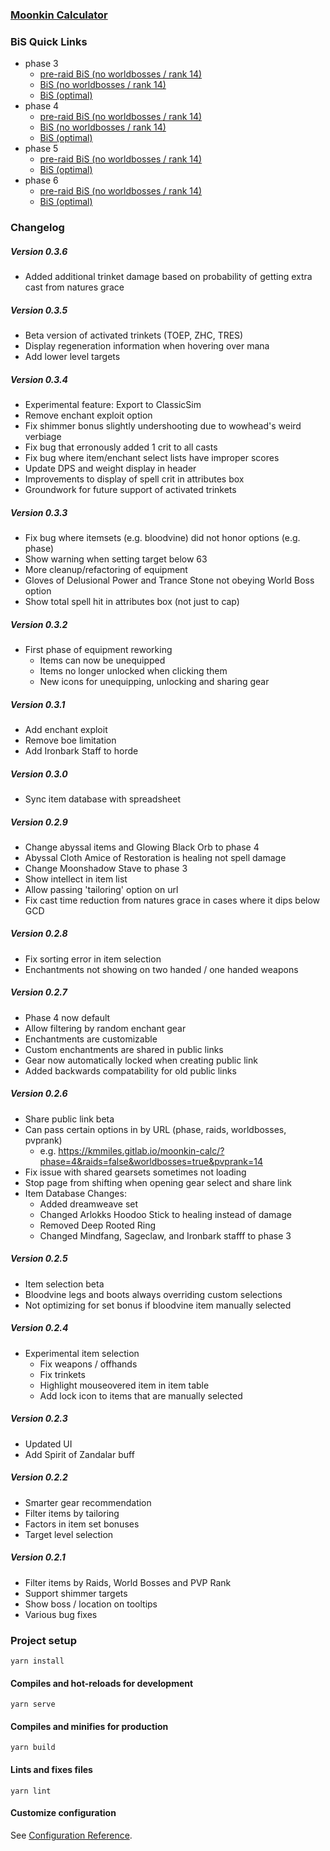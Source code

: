 ### [Moonkin Calculator](https://kmmiles.gitlab.io/moonkin-calc/)

### BiS Quick Links
  - phase 3
    - [pre-raid BiS (no worldbosses / rank 14)](https://kmmiles.gitlab.io/moonkin-calc/?phase=3&raids=false&worldbosses=false&pvprank=1)
    - [BiS (no worldbosses / rank 14)](https://kmmiles.gitlab.io/moonkin-calc/?phase=3&raids=true&worldbosses=false&pvprank=1)
    - [BiS (optimal)](https://kmmiles.gitlab.io/moonkin-calc/?phase=3&raids=true&worldbosses=true&pvprank=14)
  - phase 4
    - [pre-raid BiS (no worldbosses / rank 14)](https://kmmiles.gitlab.io/moonkin-calc/?phase=4&raids=false&worldbosses=false&pvprank=1)
    - [BiS (no worldbosses / rank 14)](https://kmmiles.gitlab.io/moonkin-calc/?phase=4&raids=true&worldbosses=false&pvprank=1)
    - [BiS (optimal)](https://kmmiles.gitlab.io/moonkin-calc/?phase=4&raids=true&worldbosses=true&pvprank=14)
  - phase 5
    - [pre-raid BiS (no worldbosses / rank 14)](https://kmmiles.gitlab.io/moonkin-calc/?phase=5&raids=false&worldbosses=false&pvprank=1)
    - [BiS (optimal)](https://kmmiles.gitlab.io/moonkin-calc/?phase=5&raids=true&worldbosses=true&pvprank=14)
  - phase 6
    - [pre-raid BiS (no worldbosses / rank 14)](https://kmmiles.gitlab.io/moonkin-calc/?phase=6&raids=false&worldbosses=false&pvprank=1)
    - [BiS (optimal)](https://kmmiles.gitlab.io/moonkin-calc/?phase=6&raids=true&worldbosses=true&pvprank=14)

### Changelog
##### Version 0.3.6
  - Added additional trinket damage based on probability of getting extra cast from natures grace
  
##### Version 0.3.5
  - Beta version of activated trinkets (TOEP, ZHC, TRES)
  - Display regeneration information when hovering over mana
  - Add lower level targets

##### Version 0.3.4
  - Experimental feature: Export to ClassicSim
  - Remove enchant exploit option
  - Fix shimmer bonus slightly undershooting due to wowhead's weird verbiage
  - Fix bug that erronously added 1 crit to all casts
  - Fix bug where item/enchant select lists have improper scores
  - Update DPS and weight display in header
  - Improvements to display of spell crit in attributes box
  - Groundwork for future support of activated trinkets
  
##### Version 0.3.3
  - Fix bug where itemsets (e.g. bloodvine) did not honor options (e.g. phase)
  - Show warning when setting target below 63
  - More cleanup/refactoring of equipment
  - Gloves of Delusional Power and Trance Stone not obeying World Boss option
  - Show total spell hit in attributes box (not just to cap)

##### Version 0.3.2
  - First phase of equipment reworking
    - Items can now be unequipped
    - Items no longer unlocked when clicking them
    - New icons for unequipping, unlocking and sharing gear
    
##### Version 0.3.1
  - Add enchant exploit
  - Remove boe limitation
  - Add Ironbark Staff to horde

##### Version 0.3.0
  - Sync item database with spreadsheet
  
##### Version 0.2.9
  - Change abyssal items and Glowing Black Orb to phase 4
  - Abyssal Cloth Amice of Restoration is healing not spell damage
  - Change Moonshadow Stave to phase 3
  - Show intellect in item list
  - Allow passing 'tailoring' option on url
  - Fix cast time reduction from natures grace in cases where it dips below GCD

##### Version 0.2.8
  - Fix sorting error in item selection
  - Enchantments not showing on two handed / one handed weapons

##### Version 0.2.7
  - Phase 4 now default
  - Allow filtering by random enchant gear
  - Enchantments are customizable
  - Custom enchantments are shared in public links
  - Gear now automatically locked when creating public link
  - Added backwards compatability for old public links

##### Version 0.2.6
  - Share public link beta
  - Can pass certain options in by URL (phase, raids, worldbosses, pvprank)
    - e.g. https://kmmiles.gitlab.io/moonkin-calc/?phase=4&raids=false&worldbosses=true&pvprank=14
  - Fix issue with shared gearsets sometimes not loading
  - Stop page from shifting when opening gear select and share link
  - Item Database Changes:
    - Added dreamweave set
    - Changed Arlokks Hoodoo Stick to healing instead of damage
    - Removed Deep Rooted Ring
    - Changed Mindfang, Sageclaw, and Ironbark stafff to phase 3

##### Version 0.2.5
  - Item selection beta
  - Bloodvine legs and boots always overriding custom selections
  - Not optimizing for set bonus if bloodvine item manually selected

##### Version 0.2.4
  - Experimental item selection
    - Fix weapons / offhands 
    - Fix trinkets
    - Highlight mouseovered item in item table
    - Add lock icon to items that are manually selected
##### Version 0.2.3
  - Updated UI
  - Add Spirit of Zandalar buff

##### Version 0.2.2
  - Smarter gear recommendation
  - Filter items by tailoring
  - Factors in item set bonuses
  - Target level selection
  
##### Version 0.2.1
  - Filter items by Raids, World Bosses and PVP Rank
  - Support shimmer targets
  - Show boss / location on tooltips
  - Various bug fixes

### Project setup
```
yarn install
```

#### Compiles and hot-reloads for development
```
yarn serve
```

#### Compiles and minifies for production
```
yarn build
```

#### Lints and fixes files
```
yarn lint
```

#### Customize configuration
See [Configuration Reference](https://cli.vuejs.org/config/).
